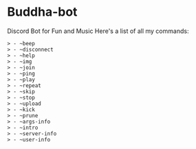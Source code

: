 # Buddha-bot
Discord Bot for Fun and Music
Here's a list of all my commands:

```
> - ~beep
> - ~disconnect
> - ~help
> - ~img
> - ~join
> - ~ping
> - ~play
> - ~repeat
> - ~skip
> - ~stop
> - ~upload
> - ~kick
> - ~prune
> - ~args-info
> - ~intro
> - ~server-info
> - ~user-info
```
